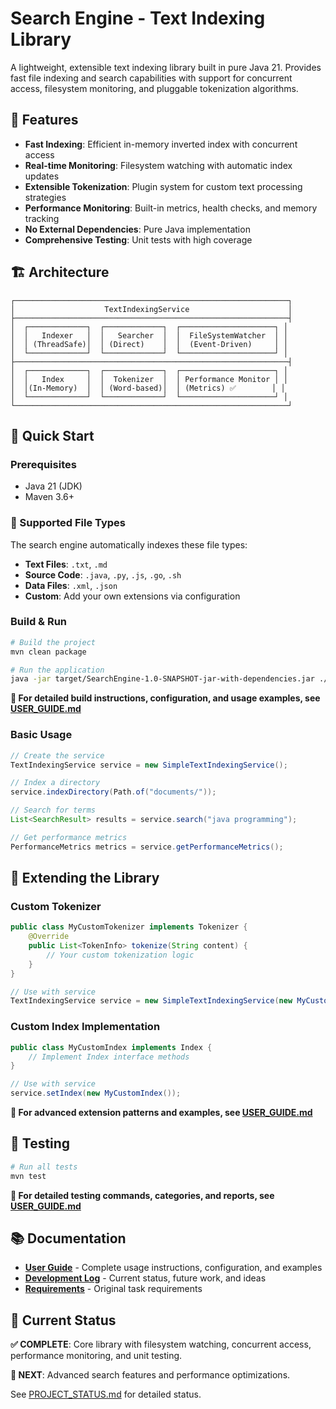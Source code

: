 # Search Engine - Text Indexing Library

A lightweight, extensible text indexing library built in pure Java 21. Provides fast file indexing and search capabilities with support for concurrent access, filesystem monitoring, and pluggable tokenization algorithms.

## 🚀 Features

- **Fast Indexing**: Efficient in-memory inverted index with concurrent access
- **Real-time Monitoring**: Filesystem watching with automatic index updates
- **Extensible Tokenization**: Plugin system for custom text processing strategies
- **Performance Monitoring**: Built-in metrics, health checks, and memory tracking
- **No External Dependencies**: Pure Java implementation
- **Comprehensive Testing**: Unit tests with high coverage

## 🏗️ Architecture

```
┌─────────────────────────────────────────────────────────────┐
│                    TextIndexingService                      │
├─────────────────────────────────────────────────────────────┤
│  ┌─────────────┐  ┌─────────────┐  ┌─────────────────────┐ │
│  │   Indexer   │  │   Searcher  │  │  FileSystemWatcher  │ │
│  │ (ThreadSafe)│  │ (Direct)    │  │  (Event-Driven)     │ │
│  └─────────────┘  └─────────────┘  └─────────────────────┘ │
├─────────────────────────────────────────────────────────────┤
│  ┌─────────────┐  ┌─────────────┐  ┌─────────────────────┐ │
│  │   Index     │  │  Tokenizer  │  │ Performance Monitor │ │
│  │(In-Memory)  │  │ (Word-based)│  │ (Metrics) ✅        │ │
│  └─────────────┘  └─────────────┘  └─────────────────────┘ │
└─────────────────────────────────────────────────────────────┘
```

## 🚀 Quick Start

### Prerequisites
- Java 21 (JDK)
- Maven 3.6+

### 📁 Supported File Types
The search engine automatically indexes these file types:
- **Text Files**: `.txt`, `.md`
- **Source Code**: `.java`, `.py`, `.js`, `.go`, `.sh`
- **Data Files**: `.xml`, `.json`
- **Custom**: Add your own extensions via configuration

### Build & Run
```bash
# Build the project
mvn clean package

# Run the application
java -jar target/SearchEngine-1.0-SNAPSHOT-jar-with-dependencies.jar ./searchengine.properties
```

**📖 For detailed build instructions, configuration, and usage examples, see [USER_GUIDE.md](USER_GUIDE.md)**

### Basic Usage
```java
// Create the service
TextIndexingService service = new SimpleTextIndexingService();

// Index a directory
service.indexDirectory(Path.of("documents/"));

// Search for terms
List<SearchResult> results = service.search("java programming");

// Get performance metrics
PerformanceMetrics metrics = service.getPerformanceMetrics();
```

## 🔧 Extending the Library

### Custom Tokenizer
```java
public class MyCustomTokenizer implements Tokenizer {
    @Override
    public List<TokenInfo> tokenize(String content) {
        // Your custom tokenization logic
    }
}

// Use with service
TextIndexingService service = new SimpleTextIndexingService(new MyCustomTokenizer());
```

### Custom Index Implementation
```java
public class MyCustomIndex implements Index {
    // Implement Index interface methods
}

// Use with service
service.setIndex(new MyCustomIndex());
```

**📖 For advanced extension patterns and examples, see [USER_GUIDE.md](USER_GUIDE.md)**

## 🧪 Testing

```bash
# Run all tests
mvn test
```

**📖 For detailed testing commands, categories, and reports, see [USER_GUIDE.md](USER_GUIDE.md)**

## 📚 Documentation

- **[User Guide](USER_GUIDE.md)** - Complete usage instructions, configuration, and examples
- **[Development Log](DEVELOPMENT_LOG.md)** - Current status, future work, and ideas
- **[Requirements](REQUIREMENTS.md)** - Original task requirements

## 🎯 Current Status

**✅ COMPLETE**: Core library with filesystem watching, concurrent access, performance monitoring, and unit testing.

**🔄 NEXT**: Advanced search features and performance optimizations.

See [PROJECT_STATUS.md](PROJECT_STATUS.md) for detailed status.


